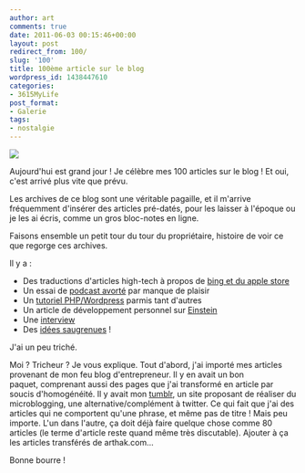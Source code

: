 ```yaml
---
author: art
comments: true
date: 2011-06-03 00:15:46+00:00
layout: post
redirect_from: 100/
slug: '100'
title: 100ème article sur le blog
wordpress_id: 1438447610
categories:
- 3615MyLife
post_format:
- Galerie
tags:
- nostalgie
---
```


[![](https://static.irz.fr/2011/06/100.png)](https://static.irz.fr/2011/06/100.png)

Aujourd'hui est grand jour ! Je célèbre mes 100 articles sur le blog ! Et oui, c'est arrivé plus vite que prévu.

Les archives de ce blog sont une véritable pagaille, et il m'arrive fréquemment d'insérer des articles pré-datés, pour les laisser à l'époque ou je les ai écris, comme un gros bloc-notes en ligne.

Faisons ensemble un petit tour du tour du propriétaire, histoire de voir ce que regorge ces archives.

Il y a :

* Des traductions d'articles high-tech à propos de [bing et du apple store](https://irz.fr/apple-il-est-temps-de-supprimer-bing-de-lapp-store)
* Un essai de [podcast avorté](https://irz.fr/la-review-quatre) par manque de plaisir
* Un [tutoriel PHP/Wordpress](https://irz.fr/calculer-un-age-automatiquement-pour-le-mettre-dans-une-page-wordpress) parmis tant d'autres
* Un article de développement personnel sur [Einstein](https://irz.fr/lecons-de-vie-albert-einstein)
* Une [interview](https://irz.fr/objectif-neige)
* Des [idées saugrenues](https://irz.fr/decoupez-une-micro-sim-carte-sim) !


J'ai un peu triché.

Moi ? Tricheur ? Je vous explique. Tout d'abord, j'ai importé mes articles provenant de mon feu blog d'entrepreneur. Il y en avait un bon paquet, comprenant aussi des pages que j'ai transformé en article par soucis d'homogénéité. Il y avait mon [tumblr](http://www.tumblr.com/), un site proposant de réaliser du microblogging, une alternative/complément à twitter. Ce qui fait que j'ai des articles qui ne comportent qu'une phrase, et même pas de titre ! Mais peu importe. L'un dans l'autre, ça doit déjà faire quelque chose comme 80 articles (le terme d'article reste quand même très discutable). Ajouter à ça les articles transférés de arthak.com...

Bonne bourre !
